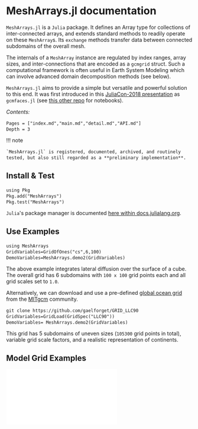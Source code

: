 # MeshArrays.jl documentation

`MeshArrays.jl` is a `Julia` package. It defines an Array type for collections of inter-connected arrays, and extends standard methods to readily operate on these `MeshArray`s. Its `exchange` methods transfer data between connected subdomains of the overall mesh. 

The internals of a `MeshArray` instance are regulated by index ranges, array sizes, and inter-connections that are encoded as a `gcmgrid` struct. Such a computational framework is often useful in Earth System Modeling which can involve advanced domain decomposition methods (see below). 

`MeshArrays.jl` aims to provide a simple but versatile and powerful solution to this end. It was first introduced in this [JuliaCon-2018 presentation](https://youtu.be/RDxAy_zSUvg) as `gcmfaces.jl` (see [this other repo](https://github.com/gaelforget/JuliaCon2018Notebooks.git) for notebooks).

_Contents:_

```@contents
Pages = ["index.md","main.md","detail.md","API.md"]
Depth = 3
```

!!! note

    `MeshArrays.jl` is registered, documented, archived, and routinely tested, but also still regarded as a **preliminary implementation**.

## Install & Test

```
using Pkg
Pkg.add("MeshArrays")
Pkg.test("MeshArrays")
```

`Julia`'s package manager is documented [here within docs.julialang.org](https://docs.julialang.org/en/stable/stdlib/Pkg/).

## Use Examples

```
using MeshArrays
GridVariables=GridOfOnes("cs",6,100)
DemoVariables=MeshArrays.demo2(GridVariables)
```

The above example integrates lateral diffusion over the surface of a cube. The overall grid has 6 subdomains with `100 x 100` grid points each and all grid scales set to `1.0`. 

Alternatively, we can download and use a pre-defined [global ocean grid](http://www.geosci-model-dev.net/8/3071/2015/) from the [MITgcm](https://mitgcm.readthedocs.io/en/latest/) community.

```
git clone https://github.com/gaelforget/GRID_LLC90
GridVariables=GridLoad(GridSpec("LLC90"))
DemoVariables= MeshArrays.demo2(GridVariables)
```

This grid has 5 subdomains of uneven sizes (`105300` grid points in total), variable grid scale factors, and a realistic representation of  continents. 

## Model Grid Examples

![alt-text-1](../images/sphere_all.pdf "Earth Model Grid Types")
